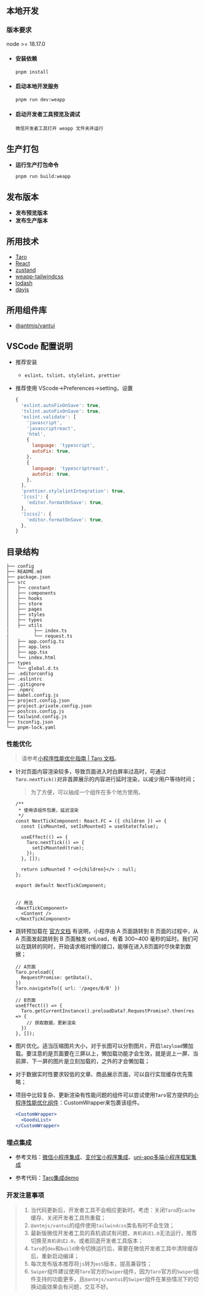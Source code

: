 ## 本地开发

### 版本要求
node >= 18.17.0

- #### 安装依赖

  ```shell
  pnpm install
  ```
- #### 启动本地开发服务

  ```shell
  pnpm run dev:weapp
  ```
- #### 启动开发者工具预览及调试

  ```shell
  微信开发者工具打开 weapp 文件夹并运行
  ```

## 生产打包

- **运行生产打包命令**

  ```shell
  pnpm run build:weapp
  ```

  

## 发布版本

- **发布预览版本**
- **发布生产版本**



## 所用技术

- [Taro](https://taro-docs.jd.com/docs)
- [React](https://github.com/zenghongtu/react-use-chinese/blob/master/README.md)
- [zustand](https://zustand.docs.pmnd.rs/getting-started/introduction)
- [weapp-tailwindcss](https://weapp-tw.icebreaker.top/docs/quick-start/frameworks/taro)
- [lodash](https://www.lodashjs.com/)
- [dayjs](https://day.js.org/zh-CN/)

## 所用组件库

- [@antmjs/vantui](https://antmjs.github.io/vantui/#/home)




## VSCode 配置说明

- 推荐安装

  - `eslint`、`tslint`、`stylelint`、`prettier`
  
- 推荐使用 VScode->Preferences->setting，设置

  ```js
  {
    'eslint.autoFixOnSave': true,
    'tslint.autoFixOnSave': true,
    'eslint.validate': [
      'javascript',
      'javascriptreact',
      'html',
      {
        language: 'typescript',
        autoFix: true,
      },
      {
        language: 'typescriptreact',
        autoFix: true,
      },
    ],
    'prettier.stylelintIntegration': true,
    '[css]': {
      'editor.formatOnSave': true,
    },
    '[scss]': {
      'editor.formatOnSave': true,
    },
  }
  ```

## 目录结构

```text
├── config
├── README.md
├── package.json
├── src
│   ├── constant
│   ├── components
│   ├── hooks
│   ├── store
│   ├── pages
│   ├── styles
│   ├── types
│   ├── utils
|	      ├── index.ts
|	      └── request.ts
│   ├── app.config.ts
│   ├── app.less
│   ├── app.tsx
│   └── index.html
├── types
│   └── global.d.ts
├── .editorconfig
├── .eslintrc
├── .gitignore
├── .npmrc
├── babel.config.js
├── project.config.json
├── project.private.config.json
├── postcss.config.js
├── tailwind.config.js
├── tsconfig.json
└── pnpm-lock.yaml
```


### 性能优化

> 请参考[小程序性能优化指南 | Taro 文档](https://nervjs.github.io/taro-docs/docs/optimized)。

- 针对页面内容渲染较多，导致页面进入时白屏率过高时，可通过`Taro.nextTick()`对非首屏展示的内容进行延时渲染，以减少用户等待时间；

  > 为了方便，可以抽成一个组件在多个地方使用。

  ```tsx
  /**
   * 使用该组件包裹，延迟渲染
   */
  const NextTickComponent: React.FC = ({ children }) => {
    const [isMounted, setIsMounted] = useState(false);
  
    useEffect(() => {
      Taro.nextTick(() => {
        setIsMounted(true);
      });
    }, []);
  
    return isMounted ? <>{children}</> : null;
  };
  
  export default NextTickComponent;
  
  
  // 用法
  <NextTickComponent>
    <Content />
  </NextTickComponent>
  ```

  

- 跳转预加载在 [官方文档](https://link.juejin.cn/?target=https%3A%2F%2Ftaro-docs.jd.com%2Fdocs%2Foptimized%23%E8%B7%B3%E8%BD%AC%E9%A2%84%E5%8A%A0%E8%BD%BD) 有说明，小程序由 A 页面跳转到 B 页面的过程中，从 A 页面发起跳转到 B 页面触发 onLoad，有着 300~400 毫秒的延时。我们可以在跳转的同时，开始请求相对慢的接口，能够在进入B页面时尽快拿到数据；

  ```tsx
  // A页面
  Taro.preload({
    RequestPromise: getData(),
  })
  Taro.navigateTo({ url: '/pages/B/B' })
  
  // B页面
  useEffect(() => {
    Taro.getCurrentInstance().preloadData?.RequestPromise?.then(res => {
      // 获取数据，更新渲染
    })
  }, []);
  ```

- 图片优化。适当压缩图片大小，对于长图可以分割图片，开启`lazyload`懒加载。要注意的是页面要在三屏以上，懒加载功能才会生效，就是说上一屏、当前屏、下一屏的图片是立刻加载的，之外的才会懒加载；

- 对于数据实时性要求较低的文章、商品展示页面，可以自行实现缓存优先策略；

- 项目中比较复杂、更新渲染有性能问题的组件可以尝试使用`Taro`官方提供的[小程序性能优化组件](https://link.juejin.cn/?target=https%3A%2F%2Ftaro-docs.jd.com%2Fblog%2F2021-03-10-taro-3-1-lts%232-%E6%96%B0%E5%A2%9E%E5%B0%8F%E7%A8%8B%E5%BA%8F%E6%80%A7%E8%83%BD%E4%BC%98%E5%8C%96%E7%BB%84%E4%BB%B6-customwrapper)：CustomWrapper来包裹该组件。

  ```jsx
  <CustomWrapper>  
    <GoodsList>
  </CustomWrapper>
  ```



### 埋点集成

- 参考文档：[微信小程序集成](https://developer.umeng.com/docs/147615/detail/147619)、[支付宝小程序集成](https://developer.umeng.com/docs/147615/detail/147727)、[uni-app多端小程序框架集成](https://developer.umeng.com/docs/147615/detail/178170)


- 参考代码：[Taro集成demo](https://github.com/umeng/mp-demos/tree/master/taro)






### 开发注意事项

> 1. 当代码更新后，开发者工具不会相应更新时。考虑：关闭`Taro`的`cache`缓存、关闭开发者工具热重载；
> 2. `@antmjs/vantui`的组件使用`tailwindcss`类名有时不会生效；
> 3. 最新版微信开发者工具的真机调试有问题，`真机调试1.0`无法运行，推荐切换至`真机调试2.0`，或者回退开发者工具版本；
> 4. `Taro`的`dev`和`build`命令切换运行后，需要在微信开发者工具中清除缓存后，重新启动编译；
> 5. 每次发布版本推荐将`js`转为`es5`版本，提高兼容性；
> 6. `Swiper`组件建议使用`Taro`官方的`Swiper`组件，因为`Taro`官方的`Swiper`组件支持的功能更多，且`@antmjs/vantui`的`Swiper`组件在某些情况下的切换动画效果会有问题，交互不好。
